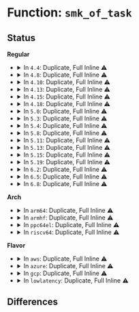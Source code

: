 # Function: <code>smk_of_task</code>

## Status
<b>Regular</b>
<ul>
<li>
<details>
<summary>In <code>4.4</code>: Duplicate, Full Inline ⚠️</summary>

**Collision:** Static Duplication

**Inline:** Full

**Transformation:** False

**Instances:**

```
In security/smack/smack_lsm.c (0)
Location: security/smack/smack.h:367
Inline: True
```
```
In security/smack/smack_access.c (0)
Location: security/smack/smack.h:367
Inline: True
```
```
In security/smack/smackfs.c (0)
Location: security/smack/smack.h:367
Inline: True
```
</details>
</li>
<li>
<details>
<summary>In <code>4.8</code>: Duplicate, Full Inline ⚠️</summary>

**Collision:** Static Duplication

**Inline:** Full

**Transformation:** False

**Instances:**

```
In security/smack/smack_lsm.c (0)
Location: security/smack/smack.h:367
Inline: True
```
```
In security/smack/smack_access.c (0)
Location: security/smack/smack.h:367
Inline: True
```
```
In security/smack/smackfs.c (0)
Location: security/smack/smack.h:367
Inline: True
```
</details>
</li>
<li>
<details>
<summary>In <code>4.10</code>: Duplicate, Full Inline ⚠️</summary>

**Collision:** Static Duplication

**Inline:** Full

**Transformation:** False

**Instances:**

```
In security/smack/smack_lsm.c (0)
Location: security/smack/smack.h:376
Inline: True
```
```
In security/smack/smack_access.c (0)
Location: security/smack/smack.h:376
Inline: True
```
```
In security/smack/smackfs.c (0)
Location: security/smack/smack.h:376
Inline: True
```
</details>
</li>
<li>
<details>
<summary>In <code>4.13</code>: Duplicate, Full Inline ⚠️</summary>

**Collision:** Static Duplication

**Inline:** Full

**Transformation:** False

**Instances:**

```
In security/smack/smack_lsm.c (0)
Location: security/smack/smack.h:456
Inline: True
```
```
In security/smack/smack_access.c (0)
Location: security/smack/smack.h:456
Inline: True
```
```
In security/smack/smackfs.c (0)
Location: security/smack/smack.h:456
Inline: True
```
</details>
</li>
<li>
<details>
<summary>In <code>4.15</code>: Duplicate, Full Inline ⚠️</summary>

**Collision:** Static Duplication

**Inline:** Full

**Transformation:** False

**Instances:**

```
In security/smack/smack_lsm.c (0)
Location: security/smack/smack.h:456
Inline: True
```
```
In security/smack/smack_access.c (0)
Location: security/smack/smack.h:456
Inline: True
```
```
In security/smack/smackfs.c (0)
Location: security/smack/smack.h:456
Inline: True
```
</details>
</li>
<li>
<details>
<summary>In <code>4.18</code>: Duplicate, Full Inline ⚠️</summary>

**Collision:** Static Duplication

**Inline:** Full

**Transformation:** False

**Instances:**

```
In security/smack/smack_lsm.c (0)
Location: security/smack/smack.h:380
Inline: True
```
```
In security/smack/smack_access.c (0)
Location: security/smack/smack.h:380
Inline: True
```
```
In security/smack/smackfs.c (0)
Location: security/smack/smack.h:380
Inline: True
```
</details>
</li>
<li>
<details>
<summary>In <code>5.0</code>: Duplicate, Full Inline ⚠️</summary>

**Collision:** Static Duplication

**Inline:** Full

**Transformation:** False

**Instances:**

```
In security/smack/smack_lsm.c (0)
Location: security/smack/smack.h:413
Inline: True
```
```
In security/smack/smack_access.c (0)
Location: security/smack/smack.h:413
Inline: True
```
```
In security/smack/smackfs.c (0)
Location: security/smack/smack.h:413
Inline: True
```
</details>
</li>
<li>
<details>
<summary>In <code>5.3</code>: Duplicate, Full Inline ⚠️</summary>

**Collision:** Static Duplication

**Inline:** Full

**Transformation:** False

**Instances:**

```
In security/smack/smack_lsm.c (0)
Location: security/smack/smack.h:401
Inline: True
```
```
In security/smack/smack_access.c (0)
Location: security/smack/smack.h:401
Inline: True
```
```
In security/smack/smackfs.c (0)
Location: security/smack/smack.h:401
Inline: True
```
</details>
</li>
<li>
<details>
<summary>In <code>5.4</code>: Duplicate, Full Inline ⚠️</summary>

**Collision:** Static Duplication

**Inline:** Full

**Transformation:** False

**Instances:**

```
In security/smack/smack_lsm.c (0)
Location: security/smack/smack.h:401
Inline: True
```
```
In security/smack/smack_access.c (0)
Location: security/smack/smack.h:401
Inline: True
```
```
In security/smack/smackfs.c (0)
Location: security/smack/smack.h:401
Inline: True
```
</details>
</li>
<li>
<details>
<summary>In <code>5.8</code>: Duplicate, Full Inline ⚠️</summary>

**Collision:** Static Duplication

**Inline:** Full

**Transformation:** False

**Instances:**

```
In security/smack/smack_lsm.c (ffffffff814d5cea)
Location: security/smack/smack.h:394
Inline: True
Inline callers:
  - security/smack/smack_lsm.c:smack_watch_key
  - security/smack/smack_lsm.c:smack_key_permission
  - security/smack/smack_lsm.c:smack_key_alloc
  - security/smack/smack_lsm.c:smack_sock_graft
  - security/smack/smack_lsm.c:smack_getprocattr
  - security/smack/smack_lsm.c:smack_d_instantiate
  - security/smack/smack_lsm.c:smack_d_instantiate
  - security/smack/smack_lsm.c:smack_ipc_alloc_security
  - security/smack/smack_lsm.c:smack_msg_msg_alloc_security
  - security/smack/smack_lsm.c:smack_sk_alloc_security
  - security/smack/smack_lsm.c:smack_task_to_inode
  - security/smack/smack_lsm.c:smack_task_kill
  - security/smack/smack_lsm.c:smack_task_kill
  - security/smack/smack_lsm.c:smack_task_getsecid
  - security/smack/smack_lsm.c:smk_curacc_on_task
  - security/smack/smack_lsm.c:smack_cred_getsecid
  - security/smack/smack_lsm.c:smack_file_send_sigiotask
  - security/smack/smack_lsm.c:smack_file_set_fowner
  - security/smack/smack_lsm.c:smack_mmap_file
  - security/smack/smack_lsm.c:smack_file_alloc_security
  - security/smack/smack_lsm.c:smack_inode_init_security
  - security/smack/smack_lsm.c:smack_inode_alloc_security
  - security/smack/smack_lsm.c:smack_set_mnt_opts
  - security/smack/smack_lsm.c:smack_syslog
  - security/smack/smack_lsm.c:smack_ptrace_traceme
  - security/smack/smack_lsm.c:smack_ptrace_access_check
  - security/smack/smack_lsm.c:smk_ptrace_rule_check
```
```
In security/smack/smack_access.c (ffffffff814d77b5)
Location: security/smack/smack.h:394
Inline: True
Inline callers:
  - security/smack/smack_access.c:smk_tskacc
```
```
In security/smack/smackfs.c (ffffffff814d7926)
Location: security/smack/smack.h:394
Inline: True
Inline callers:
  - security/smack/smackfs.c:smk_netlabel_audit_set
```
</details>
</li>
<li>
<details>
<summary>In <code>5.11</code>: Duplicate, Full Inline ⚠️</summary>

**Collision:** Static Duplication

**Inline:** Full

**Transformation:** False

**Instances:**

```
In security/smack/smack_lsm.c (ffffffff814f33ca)
Location: security/smack/smack.h:387
Inline: True
Inline callers:
  - security/smack/smack_lsm.c:smack_watch_key
  - security/smack/smack_lsm.c:smack_key_permission
  - security/smack/smack_lsm.c:smack_key_alloc
  - security/smack/smack_lsm.c:smack_sock_graft
  - security/smack/smack_lsm.c:smack_getprocattr
  - security/smack/smack_lsm.c:smack_d_instantiate
  - security/smack/smack_lsm.c:smack_d_instantiate
  - security/smack/smack_lsm.c:smack_ipc_alloc_security
  - security/smack/smack_lsm.c:smack_msg_msg_alloc_security
  - security/smack/smack_lsm.c:smack_sk_alloc_security
  - security/smack/smack_lsm.c:smack_task_to_inode
  - security/smack/smack_lsm.c:smack_task_kill
  - security/smack/smack_lsm.c:smack_task_kill
  - security/smack/smack_lsm.c:smack_task_getsecid
  - security/smack/smack_lsm.c:smk_curacc_on_task
  - security/smack/smack_lsm.c:smack_cred_getsecid
  - security/smack/smack_lsm.c:smack_file_send_sigiotask
  - security/smack/smack_lsm.c:smack_file_set_fowner
  - security/smack/smack_lsm.c:smack_mmap_file
  - security/smack/smack_lsm.c:smack_file_alloc_security
  - security/smack/smack_lsm.c:smack_inode_init_security
  - security/smack/smack_lsm.c:smack_inode_alloc_security
  - security/smack/smack_lsm.c:smack_set_mnt_opts
  - security/smack/smack_lsm.c:smack_syslog
  - security/smack/smack_lsm.c:smack_ptrace_traceme
  - security/smack/smack_lsm.c:smack_ptrace_access_check
  - security/smack/smack_lsm.c:smk_ptrace_rule_check
```
```
In security/smack/smack_access.c (ffffffff814f4d25)
Location: security/smack/smack.h:387
Inline: True
Inline callers:
  - security/smack/smack_access.c:smk_tskacc
```
```
In security/smack/smackfs.c (ffffffff814f4ea6)
Location: security/smack/smack.h:387
Inline: True
Inline callers:
  - security/smack/smackfs.c:smk_netlabel_audit_set
```
</details>
</li>
<li>
<details>
<summary>In <code>5.13</code>: Duplicate, Full Inline ⚠️</summary>

**Collision:** Static Duplication

**Inline:** Full

**Transformation:** False

**Instances:**

```
In security/smack/smack_lsm.c (ffffffff814fa168)
Location: security/smack/smack.h:393
Inline: True
Inline callers:
  - security/smack/smack_lsm.c:smack_watch_key
  - security/smack/smack_lsm.c:smack_key_permission
  - security/smack/smack_lsm.c:smack_key_alloc
  - security/smack/smack_lsm.c:smack_sock_graft
  - security/smack/smack_lsm.c:smack_getprocattr
  - security/smack/smack_lsm.c:smack_d_instantiate
  - security/smack/smack_lsm.c:smack_d_instantiate
  - security/smack/smack_lsm.c:smack_ipc_alloc_security
  - security/smack/smack_lsm.c:smack_msg_msg_alloc_security
  - security/smack/smack_lsm.c:smack_sk_alloc_security
  - security/smack/smack_lsm.c:smack_task_to_inode
  - security/smack/smack_lsm.c:smack_task_kill
  - security/smack/smack_lsm.c:smack_task_kill
  - security/smack/smack_lsm.c:smack_task_getsecid_obj
  - security/smack/smack_lsm.c:smack_task_getsecid_subj
  - security/smack/smack_lsm.c:smk_curacc_on_task
  - security/smack/smack_lsm.c:smack_cred_getsecid
  - security/smack/smack_lsm.c:smack_file_send_sigiotask
  - security/smack/smack_lsm.c:smack_file_set_fowner
  - security/smack/smack_lsm.c:smack_mmap_file
  - security/smack/smack_lsm.c:smack_file_alloc_security
  - security/smack/smack_lsm.c:smack_inode_init_security
  - security/smack/smack_lsm.c:smack_inode_alloc_security
  - security/smack/smack_lsm.c:smack_set_mnt_opts
  - security/smack/smack_lsm.c:smack_syslog
  - security/smack/smack_lsm.c:smack_ptrace_traceme
  - security/smack/smack_lsm.c:smack_ptrace_access_check
  - security/smack/smack_lsm.c:smk_ptrace_rule_check
```
```
In security/smack/smack_access.c (ffffffff814fbc95)
Location: security/smack/smack.h:393
Inline: True
Inline callers:
  - security/smack/smack_access.c:smk_tskacc
```
```
In security/smack/smackfs.c (ffffffff814fbe16)
Location: security/smack/smack.h:393
Inline: True
Inline callers:
  - security/smack/smackfs.c:smk_netlabel_audit_set
```
</details>
</li>
<li>
<details>
<summary>In <code>5.15</code>: Duplicate, Full Inline ⚠️</summary>

**Collision:** Static Duplication

**Inline:** Full

**Transformation:** False

**Instances:**

```
In security/smack/smack_lsm.c (ffffffff81554d48)
Location: security/smack/smack.h:393
Inline: True
Inline callers:
  - security/smack/smack_lsm.c:smack_watch_key
  - security/smack/smack_lsm.c:smack_key_permission
  - security/smack/smack_lsm.c:smack_key_alloc
  - security/smack/smack_lsm.c:smack_sock_graft
  - security/smack/smack_lsm.c:smack_getprocattr
  - security/smack/smack_lsm.c:smack_d_instantiate
  - security/smack/smack_lsm.c:smack_d_instantiate
  - security/smack/smack_lsm.c:smack_ipc_alloc_security
  - security/smack/smack_lsm.c:smack_msg_msg_alloc_security
  - security/smack/smack_lsm.c:smack_sk_alloc_security
  - security/smack/smack_lsm.c:smack_task_to_inode
  - security/smack/smack_lsm.c:smack_task_kill
  - security/smack/smack_lsm.c:smack_task_kill
  - security/smack/smack_lsm.c:smack_task_getsecid_obj
  - security/smack/smack_lsm.c:smack_task_getsecid_subj
  - security/smack/smack_lsm.c:smk_curacc_on_task
  - security/smack/smack_lsm.c:smack_cred_getsecid
  - security/smack/smack_lsm.c:smack_file_send_sigiotask
  - security/smack/smack_lsm.c:smack_file_set_fowner
  - security/smack/smack_lsm.c:smack_mmap_file
  - security/smack/smack_lsm.c:smack_file_alloc_security
  - security/smack/smack_lsm.c:smack_inode_init_security
  - security/smack/smack_lsm.c:smack_inode_alloc_security
  - security/smack/smack_lsm.c:smack_set_mnt_opts
  - security/smack/smack_lsm.c:smack_syslog
  - security/smack/smack_lsm.c:smack_ptrace_traceme
  - security/smack/smack_lsm.c:smack_ptrace_access_check
  - security/smack/smack_lsm.c:smk_ptrace_rule_check
```
```
In security/smack/smack_access.c (ffffffff81556905)
Location: security/smack/smack.h:393
Inline: True
Inline callers:
  - security/smack/smack_access.c:smk_tskacc
```
```
In security/smack/smackfs.c (ffffffff81556a76)
Location: security/smack/smack.h:393
Inline: True
Inline callers:
  - security/smack/smackfs.c:smk_netlabel_audit_set
```
</details>
</li>
<li>
<details>
<summary>In <code>5.19</code>: Duplicate, Full Inline ⚠️</summary>

**Collision:** Static Duplication

**Inline:** Full

**Transformation:** False

**Instances:**

```
In security/smack/smack_lsm.c (ffffffff815ee576)
Location: security/smack/smack.h:393
Inline: True
Inline callers:
  - security/smack/smack_lsm.c:smack_post_notification
  - security/smack/smack_lsm.c:smack_post_notification
  - security/smack/smack_lsm.c:smack_watch_key
  - security/smack/smack_lsm.c:smack_key_permission
  - security/smack/smack_lsm.c:smack_key_alloc
  - security/smack/smack_lsm.c:smack_sock_graft
  - security/smack/smack_lsm.c:smack_getprocattr
  - security/smack/smack_lsm.c:smack_d_instantiate
  - security/smack/smack_lsm.c:smack_ipc_alloc_security
  - security/smack/smack_lsm.c:smack_msg_msg_alloc_security
  - security/smack/smack_lsm.c:smack_sk_alloc_security
  - security/smack/smack_lsm.c:smack_task_to_inode
  - security/smack/smack_lsm.c:smack_task_kill
  - security/smack/smack_lsm.c:smack_task_kill
  - security/smack/smack_lsm.c:smack_task_movememory
  - security/smack/smack_lsm.c:smack_task_getscheduler
  - security/smack/smack_lsm.c:smack_task_setscheduler
  - security/smack/smack_lsm.c:smack_task_getioprio
  - security/smack/smack_lsm.c:smack_task_setioprio
  - security/smack/smack_lsm.c:smack_task_setnice
  - security/smack/smack_lsm.c:smack_task_getsecid_obj
  - security/smack/smack_lsm.c:smack_current_getsecid_subj
  - security/smack/smack_lsm.c:smack_task_getsid
  - security/smack/smack_lsm.c:smack_task_getpgid
  - security/smack/smack_lsm.c:smack_task_setpgid
  - security/smack/smack_lsm.c:smack_cred_getsecid
  - security/smack/smack_lsm.c:smack_file_send_sigiotask
  - security/smack/smack_lsm.c:smack_file_set_fowner
  - security/smack/smack_lsm.c:smack_mmap_file
  - security/smack/smack_lsm.c:smack_file_alloc_security
  - security/smack/smack_lsm.c:smack_inode_init_security
  - security/smack/smack_lsm.c:smack_inode_alloc_security
  - security/smack/smack_lsm.c:smack_set_mnt_opts
  - security/smack/smack_lsm.c:smack_syslog
  - security/smack/smack_lsm.c:smack_ptrace_traceme
  - security/smack/smack_lsm.c:smack_ptrace_access_check
  - security/smack/smack_lsm.c:smk_ptrace_rule_check
```
```
In security/smack/smack_access.c (ffffffff815f0d25)
Location: security/smack/smack.h:393
Inline: True
Inline callers:
  - security/smack/smack_access.c:smk_tskacc
```
```
In security/smack/smackfs.c (ffffffff815f3f0a)
Location: security/smack/smack.h:393
Inline: True
Inline callers:
  - security/smack/smackfs.c:smk_write_net4addr
  - security/smack/smackfs.c:smk_unlbl_ambient
  - security/smack/smackfs.c:smk_cipso_doi
```
</details>
</li>
<li>
<details>
<summary>In <code>6.2</code>: Duplicate, Full Inline ⚠️</summary>

**Collision:** Static Duplication

**Inline:** Full

**Transformation:** False

**Instances:**

```
In security/smack/smack_lsm.c (ffffffff8169e7d6)
Location: security/smack/smack.h:384
Inline: True
Inline callers:
  - security/smack/smack_lsm.c:smack_post_notification
  - security/smack/smack_lsm.c:smack_post_notification
  - security/smack/smack_lsm.c:smack_watch_key
  - security/smack/smack_lsm.c:smack_key_permission
  - security/smack/smack_lsm.c:smack_key_alloc
  - security/smack/smack_lsm.c:smack_sock_graft
  - security/smack/smack_lsm.c:smack_getprocattr
  - security/smack/smack_lsm.c:smack_d_instantiate
  - security/smack/smack_lsm.c:smack_ipc_alloc_security
  - security/smack/smack_lsm.c:smack_msg_msg_alloc_security
  - security/smack/smack_lsm.c:smack_sk_alloc_security
  - security/smack/smack_lsm.c:smack_task_to_inode
  - security/smack/smack_lsm.c:smack_task_kill
  - security/smack/smack_lsm.c:smack_task_kill
  - security/smack/smack_lsm.c:smack_task_movememory
  - security/smack/smack_lsm.c:smack_task_getscheduler
  - security/smack/smack_lsm.c:smack_task_setscheduler
  - security/smack/smack_lsm.c:smack_task_getioprio
  - security/smack/smack_lsm.c:smack_task_setioprio
  - security/smack/smack_lsm.c:smack_task_setnice
  - security/smack/smack_lsm.c:smack_task_getsecid_obj
  - security/smack/smack_lsm.c:smack_current_getsecid_subj
  - security/smack/smack_lsm.c:smack_task_getsid
  - security/smack/smack_lsm.c:smack_task_getpgid
  - security/smack/smack_lsm.c:smack_task_setpgid
  - security/smack/smack_lsm.c:smack_cred_getsecid
  - security/smack/smack_lsm.c:smack_file_send_sigiotask
  - security/smack/smack_lsm.c:smack_file_set_fowner
  - security/smack/smack_lsm.c:smack_mmap_file
  - security/smack/smack_lsm.c:smack_file_alloc_security
  - security/smack/smack_lsm.c:smack_inode_init_security
  - security/smack/smack_lsm.c:smack_inode_alloc_security
  - security/smack/smack_lsm.c:smack_set_mnt_opts
  - security/smack/smack_lsm.c:smack_syslog
  - security/smack/smack_lsm.c:smack_ptrace_traceme
  - security/smack/smack_lsm.c:smack_ptrace_access_check
  - security/smack/smack_lsm.c:smk_ptrace_rule_check
```
```
In security/smack/smack_access.c (ffffffff816a1195)
Location: security/smack/smack.h:384
Inline: True
Inline callers:
  - security/smack/smack_access.c:smk_tskacc
```
```
In security/smack/smackfs.c (ffffffff816a489a)
Location: security/smack/smack.h:384
Inline: True
Inline callers:
  - security/smack/smackfs.c:smk_write_net4addr
  - security/smack/smackfs.c:smk_unlbl_ambient
  - security/smack/smackfs.c:smk_cipso_doi
```
</details>
</li>
<li>
<details>
<summary>In <code>6.5</code>: Duplicate, Full Inline ⚠️</summary>

**Collision:** Static Duplication

**Inline:** Full

**Transformation:** False

**Instances:**

```
In security/smack/smack_lsm.c (ffffffff816d74a6)
Location: security/smack/smack.h:385
Inline: True
Inline callers:
  - security/smack/smack_lsm.c:smack_post_notification
  - security/smack/smack_lsm.c:smack_post_notification
  - security/smack/smack_lsm.c:smack_watch_key
  - security/smack/smack_lsm.c:smack_key_permission
  - security/smack/smack_lsm.c:smack_key_alloc
  - security/smack/smack_lsm.c:smack_sock_graft
  - security/smack/smack_lsm.c:smack_getprocattr
  - security/smack/smack_lsm.c:smack_d_instantiate
  - security/smack/smack_lsm.c:smack_d_instantiate
  - security/smack/smack_lsm.c:smack_ipc_alloc_security
  - security/smack/smack_lsm.c:smack_msg_msg_alloc_security
  - security/smack/smack_lsm.c:smack_sk_alloc_security
  - security/smack/smack_lsm.c:smack_task_to_inode
  - security/smack/smack_lsm.c:smack_task_kill
  - security/smack/smack_lsm.c:smack_task_kill
  - security/smack/smack_lsm.c:smack_task_movememory
  - security/smack/smack_lsm.c:smack_task_getscheduler
  - security/smack/smack_lsm.c:smack_task_setscheduler
  - security/smack/smack_lsm.c:smack_task_getioprio
  - security/smack/smack_lsm.c:smack_task_setioprio
  - security/smack/smack_lsm.c:smack_task_setnice
  - security/smack/smack_lsm.c:smack_task_getsecid_obj
  - security/smack/smack_lsm.c:smack_current_getsecid_subj
  - security/smack/smack_lsm.c:smack_task_getsid
  - security/smack/smack_lsm.c:smack_task_getpgid
  - security/smack/smack_lsm.c:smack_task_setpgid
  - security/smack/smack_lsm.c:smack_cred_getsecid
  - security/smack/smack_lsm.c:smack_file_send_sigiotask
  - security/smack/smack_lsm.c:smack_file_set_fowner
  - security/smack/smack_lsm.c:smack_mmap_file
  - security/smack/smack_lsm.c:smack_file_alloc_security
  - security/smack/smack_lsm.c:smack_inode_init_security
  - security/smack/smack_lsm.c:smack_inode_alloc_security
  - security/smack/smack_lsm.c:smack_set_mnt_opts
  - security/smack/smack_lsm.c:smack_syslog
  - security/smack/smack_lsm.c:smack_ptrace_traceme
  - security/smack/smack_lsm.c:smack_ptrace_access_check
  - security/smack/smack_lsm.c:smk_ptrace_rule_check
```
```
In security/smack/smack_access.c (ffffffff816d9ad5)
Location: security/smack/smack.h:385
Inline: True
Inline callers:
  - security/smack/smack_access.c:smk_tskacc
```
```
In security/smack/smackfs.c (ffffffff816dcbea)
Location: security/smack/smack.h:385
Inline: True
Inline callers:
  - security/smack/smackfs.c:smk_write_net4addr
  - security/smack/smackfs.c:smk_unlbl_ambient
  - security/smack/smackfs.c:smk_cipso_doi
```
</details>
</li>
<li>
<details>
<summary>In <code>6.8</code>: Duplicate, Full Inline ⚠️</summary>

**Collision:** Static Duplication

**Inline:** Full

**Transformation:** False

**Instances:**

```
In security/smack/smack_lsm.c (ffffffff81713e46)
Location: security/smack/smack.h:401
Inline: True
Inline callers:
  - security/smack/smack_lsm.c:smack_post_notification
  - security/smack/smack_lsm.c:smack_post_notification
  - security/smack/smack_lsm.c:smack_watch_key
  - security/smack/smack_lsm.c:smack_key_permission
  - security/smack/smack_lsm.c:smack_key_alloc
  - security/smack/smack_lsm.c:smack_sock_graft
  - security/smack/smack_lsm.c:smack_getprocattr
  - security/smack/smack_lsm.c:smack_getselfattr
  - security/smack/smack_lsm.c:smack_d_instantiate
  - security/smack/smack_lsm.c:smack_d_instantiate
  - security/smack/smack_lsm.c:smack_ipc_alloc_security
  - security/smack/smack_lsm.c:smack_msg_msg_alloc_security
  - security/smack/smack_lsm.c:smack_sk_alloc_security
  - security/smack/smack_lsm.c:smack_task_to_inode
  - security/smack/smack_lsm.c:smack_task_kill
  - security/smack/smack_lsm.c:smack_task_kill
  - security/smack/smack_lsm.c:smack_task_movememory
  - security/smack/smack_lsm.c:smack_task_getscheduler
  - security/smack/smack_lsm.c:smack_task_setscheduler
  - security/smack/smack_lsm.c:smack_task_getioprio
  - security/smack/smack_lsm.c:smack_task_setioprio
  - security/smack/smack_lsm.c:smack_task_setnice
  - security/smack/smack_lsm.c:smack_task_getlsmblob_obj
  - security/smack/smack_lsm.c:smack_current_getlsmblob_subj
  - security/smack/smack_lsm.c:smack_task_getsid
  - security/smack/smack_lsm.c:smack_task_getpgid
  - security/smack/smack_lsm.c:smack_task_setpgid
  - security/smack/smack_lsm.c:smack_cred_getlsmblob
  - security/smack/smack_lsm.c:smack_cred_getsecid
  - security/smack/smack_lsm.c:smack_file_send_sigiotask
  - security/smack/smack_lsm.c:smack_file_set_fowner
  - security/smack/smack_lsm.c:smack_mmap_file
  - security/smack/smack_lsm.c:smack_file_alloc_security
  - security/smack/smack_lsm.c:smack_inode_init_security
  - security/smack/smack_lsm.c:smack_inode_alloc_security
  - security/smack/smack_lsm.c:smack_set_mnt_opts
  - security/smack/smack_lsm.c:smack_syslog
  - security/smack/smack_lsm.c:smack_ptrace_traceme
  - security/smack/smack_lsm.c:smack_ptrace_access_check
  - security/smack/smack_lsm.c:smk_ptrace_rule_check
```
```
In security/smack/smack_access.c (ffffffff81716575)
Location: security/smack/smack.h:401
Inline: True
Inline callers:
  - security/smack/smack_access.c:smk_tskacc
```
```
In security/smack/smackfs.c (ffffffff81719b62)
Location: security/smack/smack.h:401
Inline: True
Inline callers:
  - security/smack/smackfs.c:smk_write_net4addr
  - security/smack/smackfs.c:smk_unlbl_ambient
  - security/smack/smackfs.c:smk_cipso_doi
```
</details>
</li>
</ul>
<b>Arch</b>
<ul>
<li>
<details>
<summary>In <code>arm64</code>: Duplicate, Full Inline ⚠️</summary>

**Collision:** Static Duplication

**Inline:** Full

**Transformation:** False

**Instances:**

```
In security/smack/smack_lsm.c (0)
Location: security/smack/smack.h:401
Inline: True
```
```
In security/smack/smack_access.c (0)
Location: security/smack/smack.h:401
Inline: True
```
```
In security/smack/smackfs.c (0)
Location: security/smack/smack.h:401
Inline: True
```
</details>
</li>
<li>
<details>
<summary>In <code>armhf</code>: Duplicate, Full Inline ⚠️</summary>

**Collision:** Static Duplication

**Inline:** Full

**Transformation:** False

**Instances:**

```
In security/smack/smack_lsm.c (c072522c)
Location: security/smack/smack.h:401
Inline: True
Inline callers:
  - security/smack/smack_lsm.c:smack_key_permission
  - security/smack/smack_lsm.c:smack_key_alloc
  - security/smack/smack_lsm.c:smack_sock_graft
  - security/smack/smack_lsm.c:smack_getprocattr
  - security/smack/smack_lsm.c:smack_d_instantiate
  - security/smack/smack_lsm.c:smack_d_instantiate
  - security/smack/smack_lsm.c:smack_ipc_alloc_security
  - security/smack/smack_lsm.c:smack_msg_msg_alloc_security
  - security/smack/smack_lsm.c:smack_sk_alloc_security
  - security/smack/smack_lsm.c:smack_task_to_inode
  - security/smack/smack_lsm.c:smack_task_kill
  - security/smack/smack_lsm.c:smack_task_kill
  - security/smack/smack_lsm.c:smack_task_getsecid
  - security/smack/smack_lsm.c:smk_curacc_on_task
  - security/smack/smack_lsm.c:smack_cred_getsecid
  - security/smack/smack_lsm.c:smack_file_send_sigiotask
  - security/smack/smack_lsm.c:smack_file_set_fowner
  - security/smack/smack_lsm.c:smack_mmap_file
  - security/smack/smack_lsm.c:smack_file_alloc_security
  - security/smack/smack_lsm.c:smack_inode_init_security
  - security/smack/smack_lsm.c:smack_inode_alloc_security
  - security/smack/smack_lsm.c:smack_set_mnt_opts
  - security/smack/smack_lsm.c:smack_syslog
  - security/smack/smack_lsm.c:smack_ptrace_traceme
  - security/smack/smack_lsm.c:smack_ptrace_access_check
  - security/smack/smack_lsm.c:smk_ptrace_rule_check
```
```
In security/smack/smack_access.c (c0726398)
Location: security/smack/smack.h:401
Inline: True
Inline callers:
  - security/smack/smack_access.c:smk_tskacc
```
```
In security/smack/smackfs.c (c07290d4)
Location: security/smack/smack.h:401
Inline: True
Inline callers:
  - security/smack/smackfs.c:smk_write_net4addr
  - security/smack/smackfs.c:smk_unlbl_ambient
  - security/smack/smackfs.c:smk_cipso_doi
```
</details>
</li>
<li>
<details>
<summary>In <code>ppc64el</code>: Duplicate, Full Inline ⚠️</summary>

**Collision:** Static Duplication

**Inline:** Full

**Transformation:** False

**Instances:**

```
In security/smack/smack_lsm.c (c0000000006d8f4c)
Location: security/smack/smack.h:401
Inline: True
Inline callers:
  - security/smack/smack_lsm.c:smack_key_permission
  - security/smack/smack_lsm.c:smack_key_alloc
  - security/smack/smack_lsm.c:smack_sock_graft
  - security/smack/smack_lsm.c:smack_getprocattr
  - security/smack/smack_lsm.c:smack_d_instantiate
  - security/smack/smack_lsm.c:smack_d_instantiate
  - security/smack/smack_lsm.c:smack_ipc_alloc_security
  - security/smack/smack_lsm.c:smack_msg_msg_alloc_security
  - security/smack/smack_lsm.c:smack_sk_alloc_security
  - security/smack/smack_lsm.c:smack_task_to_inode
  - security/smack/smack_lsm.c:smack_task_kill
  - security/smack/smack_lsm.c:smack_task_kill
  - security/smack/smack_lsm.c:smack_task_getsecid
  - security/smack/smack_lsm.c:smk_curacc_on_task
  - security/smack/smack_lsm.c:smack_cred_getsecid
  - security/smack/smack_lsm.c:smack_file_send_sigiotask
  - security/smack/smack_lsm.c:smack_file_set_fowner
  - security/smack/smack_lsm.c:smack_mmap_file
  - security/smack/smack_lsm.c:smack_file_alloc_security
  - security/smack/smack_lsm.c:smack_inode_init_security
  - security/smack/smack_lsm.c:smack_inode_alloc_security
  - security/smack/smack_lsm.c:smack_set_mnt_opts
  - security/smack/smack_lsm.c:smack_syslog
  - security/smack/smack_lsm.c:smack_ptrace_traceme
  - security/smack/smack_lsm.c:smack_ptrace_access_check
  - security/smack/smack_lsm.c:smk_ptrace_rule_check
```
```
In security/smack/smack_access.c (c0000000006db528)
Location: security/smack/smack.h:401
Inline: True
Inline callers:
  - security/smack/smack_access.c:smk_tskacc
```
```
In security/smack/smackfs.c (c0000000006df97c)
Location: security/smack/smack.h:401
Inline: True
Inline callers:
  - security/smack/smackfs.c:smk_write_net4addr
  - security/smack/smackfs.c:smk_unlbl_ambient
  - security/smack/smackfs.c:smk_cipso_doi
```
</details>
</li>
<li>
<details>
<summary>In <code>riscv64</code>: Duplicate, Full Inline ⚠️</summary>

**Collision:** Static Duplication

**Inline:** Full

**Transformation:** False

**Instances:**

```
In security/smack/smack_lsm.c (ffffffe0003c2384)
Location: security/smack/smack.h:401
Inline: True
Inline callers:
  - security/smack/smack_lsm.c:smack_key_permission
  - security/smack/smack_lsm.c:smack_key_alloc
  - security/smack/smack_lsm.c:smack_sock_graft
  - security/smack/smack_lsm.c:smack_getprocattr
  - security/smack/smack_lsm.c:smack_d_instantiate
  - security/smack/smack_lsm.c:smack_d_instantiate
  - security/smack/smack_lsm.c:smack_ipc_alloc_security
  - security/smack/smack_lsm.c:smack_msg_msg_alloc_security
  - security/smack/smack_lsm.c:smack_sk_alloc_security
  - security/smack/smack_lsm.c:smack_task_to_inode
  - security/smack/smack_lsm.c:smack_task_kill
  - security/smack/smack_lsm.c:smack_task_kill
  - security/smack/smack_lsm.c:smack_task_getsecid
  - security/smack/smack_lsm.c:smk_curacc_on_task
  - security/smack/smack_lsm.c:smack_cred_getsecid
  - security/smack/smack_lsm.c:smack_file_send_sigiotask
  - security/smack/smack_lsm.c:smack_file_set_fowner
  - security/smack/smack_lsm.c:smack_mmap_file
  - security/smack/smack_lsm.c:smack_file_alloc_security
  - security/smack/smack_lsm.c:smack_inode_init_security
  - security/smack/smack_lsm.c:smack_inode_alloc_security
  - security/smack/smack_lsm.c:smack_set_mnt_opts
  - security/smack/smack_lsm.c:smack_syslog
  - security/smack/smack_lsm.c:smack_ptrace_traceme
  - security/smack/smack_lsm.c:smack_ptrace_access_check
  - security/smack/smack_lsm.c:smk_ptrace_rule_check
```
```
In security/smack/smack_access.c (ffffffe0003c6726)
Location: security/smack/smack.h:401
Inline: True
Inline callers:
  - security/smack/smack_access.c:smk_tskacc
```
```
In security/smack/smackfs.c (ffffffe0003c8eca)
Location: security/smack/smack.h:401
Inline: True
Inline callers:
  - security/smack/smackfs.c:smk_write_net4addr
  - security/smack/smackfs.c:smk_unlbl_ambient
  - security/smack/smackfs.c:smk_cipso_doi
```
</details>
</li>
</ul>
<b>Flavor</b>
<ul>
<li>
<details>
<summary>In <code>aws</code>: Duplicate, Full Inline ⚠️</summary>

**Collision:** Static Duplication

**Inline:** Full

**Transformation:** False

**Instances:**

```
In security/smack/smack_lsm.c (0)
Location: security/smack/smack.h:401
Inline: True
```
```
In security/smack/smack_access.c (0)
Location: security/smack/smack.h:401
Inline: True
```
```
In security/smack/smackfs.c (0)
Location: security/smack/smack.h:401
Inline: True
```
</details>
</li>
<li>
<details>
<summary>In <code>azure</code>: Duplicate, Full Inline ⚠️</summary>

**Collision:** Static Duplication

**Inline:** Full

**Transformation:** False

**Instances:**

```
In security/smack/smack_lsm.c (0)
Location: security/smack/smack.h:401
Inline: True
```
```
In security/smack/smack_access.c (0)
Location: security/smack/smack.h:401
Inline: True
```
```
In security/smack/smackfs.c (0)
Location: security/smack/smack.h:401
Inline: True
```
</details>
</li>
<li>
<details>
<summary>In <code>gcp</code>: Duplicate, Full Inline ⚠️</summary>

**Collision:** Static Duplication

**Inline:** Full

**Transformation:** False

**Instances:**

```
In security/smack/smack_lsm.c (0)
Location: security/smack/smack.h:401
Inline: True
```
```
In security/smack/smack_access.c (0)
Location: security/smack/smack.h:401
Inline: True
```
```
In security/smack/smackfs.c (0)
Location: security/smack/smack.h:401
Inline: True
```
</details>
</li>
<li>
<details>
<summary>In <code>lowlatency</code>: Duplicate, Full Inline ⚠️</summary>

**Collision:** Static Duplication

**Inline:** Full

**Transformation:** False

**Instances:**

```
In security/smack/smack_lsm.c (0)
Location: security/smack/smack.h:401
Inline: True
```
```
In security/smack/smack_access.c (0)
Location: security/smack/smack.h:401
Inline: True
```
```
In security/smack/smackfs.c (0)
Location: security/smack/smack.h:401
Inline: True
```
</details>
</li>
</ul>

## Differences
